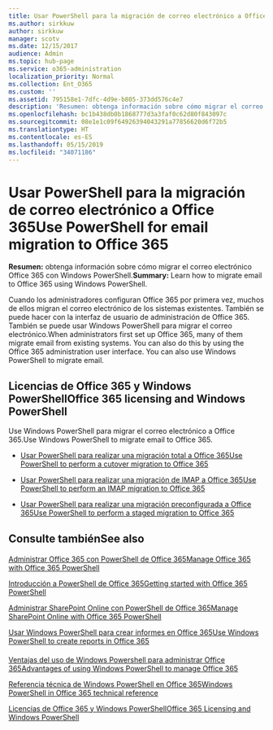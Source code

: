 ```yaml
---
title: Usar PowerShell para la migración de correo electrónico a Office 365
ms.author: sirkkuw
author: sirkkuw
manager: scotv
ms.date: 12/15/2017
audience: Admin
ms.topic: hub-page
ms.service: o365-administration
localization_priority: Normal
ms.collection: Ent_O365
ms.custom: ''
ms.assetid: 795158e1-7dfc-4d9e-b805-373dd576c4e7
description: 'Resumen: obtenga información sobre cómo migrar el correo electrónico Office 365 con Windows PowerShell.'
ms.openlocfilehash: bc1b438db0b1868777d3a3faf0c62d80f843097c
ms.sourcegitcommit: 08e1e1c09f64926394043291a77856620d6f72b5
ms.translationtype: HT
ms.contentlocale: es-ES
ms.lasthandoff: 05/15/2019
ms.locfileid: "34071186"
---
```

# <a name="use-powershell-for-email-migration-to-office-365"></a><span data-ttu-id="9ce7f-103">Usar PowerShell para la migración de correo electrónico a Office 365</span><span class="sxs-lookup"><span data-stu-id="9ce7f-103">Use PowerShell for email migration to Office 365</span></span>

 <span data-ttu-id="9ce7f-104">**Resumen:** obtenga información sobre cómo migrar el correo electrónico Office 365 con Windows PowerShell.</span><span class="sxs-lookup"><span data-stu-id="9ce7f-104">**Summary:** Learn how to migrate email to Office 365 using Windows PowerShell.</span></span>
  
<span data-ttu-id="9ce7f-p101">Cuando los administradores configuran Office 365 por primera vez, muchos de ellos migran el correo electrónico de los sistemas existentes. También se puede hacer con la interfaz de usuario de administración de Office 365. También se puede usar Windows PowerShell para migrar el correo electrónico.</span><span class="sxs-lookup"><span data-stu-id="9ce7f-p101">When administrators first set up Office 365, many of them migrate email from existing systems. You can also do this by using the Office 365 administration user interface. You can also use Windows PowerShell to migrate email.</span></span>
  
## <a name="office-365-licensing-and-windows-powershell"></a><span data-ttu-id="9ce7f-108">Licencias de Office 365 y Windows PowerShell</span><span class="sxs-lookup"><span data-stu-id="9ce7f-108">Office 365 licensing and Windows PowerShell</span></span>

<span data-ttu-id="9ce7f-109">Use Windows PowerShell para migrar el correo electrónico a Office 365.</span><span class="sxs-lookup"><span data-stu-id="9ce7f-109">Use Windows PowerShell to migrate email to Office 365.</span></span> 
  
- [<span data-ttu-id="9ce7f-110">Usar PowerShell para realizar una migración total a Office 365</span><span class="sxs-lookup"><span data-stu-id="9ce7f-110">Use PowerShell to perform a cutover migration to Office 365</span></span>](use-powershell-to-perform-a-cutover-migration-to-office-365.md)
    
- [<span data-ttu-id="9ce7f-111">Usar PowerShell para realizar una migración de IMAP a Office 365</span><span class="sxs-lookup"><span data-stu-id="9ce7f-111">Use PowerShell to perform an IMAP migration to Office 365</span></span>](use-powershell-to-perform-an-imap-migration-to-office-365.md)
    
- [<span data-ttu-id="9ce7f-112">Usar PowerShell para realizar una migración preconfigurada a Office 365</span><span class="sxs-lookup"><span data-stu-id="9ce7f-112">Use PowerShell to perform a staged migration to Office 365</span></span>](use-powershell-to-perform-a-staged-migration-to-office-365.md)
    
## <a name="see-also"></a><span data-ttu-id="9ce7f-113">Consulte también</span><span class="sxs-lookup"><span data-stu-id="9ce7f-113">See also</span></span>

#### 

[<span data-ttu-id="9ce7f-114">Administrar Office 365 con PowerShell de Office 365</span><span class="sxs-lookup"><span data-stu-id="9ce7f-114">Manage Office 365 with Office 365 PowerShell</span></span>](manage-office-365-with-office-365-powershell.md)
  
[<span data-ttu-id="9ce7f-115">Introducción a PowerShell de Office 365</span><span class="sxs-lookup"><span data-stu-id="9ce7f-115">Getting started with Office 365 PowerShell</span></span>](getting-started-with-office-365-powershell.md)
  
[<span data-ttu-id="9ce7f-116">Administrar SharePoint Online con PowerShell de Office 365</span><span class="sxs-lookup"><span data-stu-id="9ce7f-116">Manage SharePoint Online with Office 365 PowerShell</span></span>](manage-sharepoint-online-with-office-365-powershell.md)
  
[<span data-ttu-id="9ce7f-117">Usar Windows PowerShell para crear informes en Office 365</span><span class="sxs-lookup"><span data-stu-id="9ce7f-117">Use Windows PowerShell to create reports in Office 365</span></span>](use-windows-powershell-to-create-reports-in-office-365.md)
#### 

[<span data-ttu-id="9ce7f-118">Ventajas del uso de Windows Powershell para administrar Office 365</span><span class="sxs-lookup"><span data-stu-id="9ce7f-118">Advantages of using Windows PowerShell to manage Office 365</span></span>](http://technet.microsoft.com/library/15144a50-453e-4cd5-befd-bc6736697967.aspx)
  
[<span data-ttu-id="9ce7f-119">Referencia técnica de Windows PowerShell en Office 365</span><span class="sxs-lookup"><span data-stu-id="9ce7f-119">Windows PowerShell in Office 365 technical reference</span></span>](http://technet.microsoft.com/library/10d5c66a-7579-4319-aaa5-7a5e21d49cea.aspx)
  
[<span data-ttu-id="9ce7f-120">Licencias de Office 365 y Windows PowerShell</span><span class="sxs-lookup"><span data-stu-id="9ce7f-120">Office 365 Licensing and Windows PowerShell</span></span>](http://technet.microsoft.com/library/6ca0e430-f7ba-4184-becf-14c6c5c8dde5.aspx)

